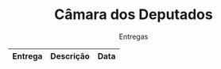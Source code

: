 <h1 align="center">
Câmara dos Deputados
</h1>

<p align= "center"

## Entregas

|Entrega|Descrição|Data|
|-------|---------|----|
